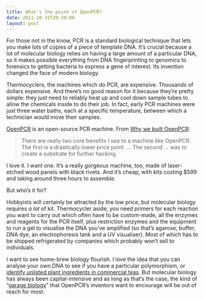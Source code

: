 ```yaml
---
title: What's the point of OpenPCR?
date: 2011-10-31T20:59:00
layout: post
---
```


For those not in the know, PCR is a standard biological technique that lets you make lots of copies of a piece of template DNA. It’s crucial because a lot of molecular biology relies on having a large amount of a particular DNA, so it makes possible everything from DNA fingerprinting to genomics to forensics to getting bacteria to express a gene of interest. Its invention changed the face of modern biology.

Thermocyclers, the machines which do PCR, are expensive. Thousands of dollars expensive. And there’s no good reason for it because they’re pretty simple: they just need to reliably heat up and cool down sample tubes to allow the chemicals inside to do their job. In fact, early PCR machines were just three water baths, each at a specific temperature, between which a technician would move their samples.

[OpenPCR](http://openpcr.org/) is an open-source PCR machine. From [Why we built OpenPCR](http://openpcr.org/2010/06/why-we-built-openpcr/):

> There are really two core benefits I see to a machine like OpenPCR. The first is a drastically lower price point. … The second … was to create a substrate for further hacking.

I love it. I want one. It’s a really gorgeous machine, too, made of laser-etched wood panels with black rivets. And it’s cheap, with kits costing $599 and taking around three hours to assemble.

But who’s it for?

Hobbyists will certainly be attracted by the low price, but molecular biology requires _a lot_ of kit. Thermocycler aside, you need primers for each reaction you want to carry out which often have to be custom-made, all the enzymes and reagents for the PCR itself, plus restriction enzymes and the equipment to run a gel to visualise the DNA you’ve amplified (so that’s agarose, buffer, DNA dye, an electrophoresis tank and a UV visualiser). Most of which has to be shipped refrigerated by companies which probably won’t sell to individuals.

I want to see home-brew biology flourish. I love the idea that you can analyse your own DNA to see if you have a particular polymorphism, or [identify unlisted plant ingredients in commercial teas](http://www.sciencedaily.com/releases/2011/07/110721095855.htm). But molecular biology has always been capital-intensive and as long as that’s the case, the kind of “[garage biology](http://www.oscon.com/oscon2011/public/schedule/detail/20532)” that OpenPCR’s inventors want to encourage will be out of reach for most.
